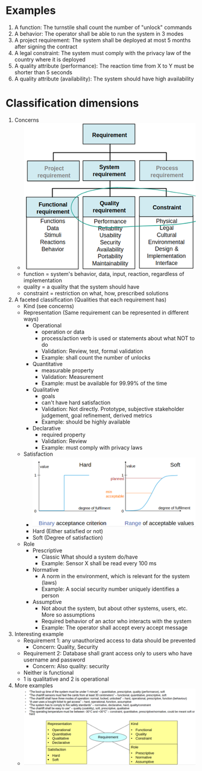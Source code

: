 # Examples
1. A function: The turnstile shall count the number of "unlock" commands
1. A behavior: The operator shall be able to run the system in 3 modes
1. A project requirement: The system shall be deployed at most 5 months after signing the contract
1. A legal constraint: The system must comply with the privacy law of the country where it is deployed
1. A quality attribute (performance): The reaction time from X to Y must be shorter than 5 seconds
1. A quality attribute (availability): The system should have high availability



# Classification dimensions
1. Concerns
    - ![image](images/requirement_concerns.png)
    - function = system's behavior, data, input, reaction, regardless of implementation
    - quality = a quality that the system should have
    - constraint = restriction on what, how, prescribed solutions
1. A faceted classification (Qualities that each requirement has)
    - Kind (see concerns)
    - Representation (Same requirement can be represented in different ways)
        * Operational
            + operation or data
            + process/action verb is used or statements about what NOT to do
            + Validation: Review, test, formal validation
            + Example: shall count the number of unlocks
        * Quantitative
            + measurable property
            + Validation: Measurement
            + Example: must be available for 99.99% of the time
        * Qualitative
            + goals
            + can't have hard satisfaction
            + Validation: Not directly. Prototype, subjective stakeholder judgement, goal refinement, derived metrics
            + Example: should be highly available
        * Declarative
            + required property
            + Validation: Review
            + Example: must comply with privacy laws
    - Satisfaction
        * ![image](images/satisfaction.png)
        * Hard (Either satisfied or not)
        * Soft (Degree of satisfaction)
    - Role
        * Prescriptive
            + Classic What should a system do/have
            + Example: Sensor X shall be read every 100 ms
        * Normative
            + A norm in the environment, which is relevant for the system (laws)
            + Example: A social security number uniquely identifies a person
        * Assumptive
            + Not about the system, but about other systems, users, etc. More so assumptions
            + Required behavior of an actor who interacts with the system
            + Example: The operator shall accept every accept message
1. Interesting example
    - Requirement 1: any unauthorized access to data should be prevented
        * Concern: Quality, Security
    - Requirement 2: Database shall grant access only to users who have username and password
        * Concern: Also quality: security
    - Neither is functional
    - 1 is qualitative and 2 is operational
1. More examples
    - ![image](images/classified_requirements.png)
